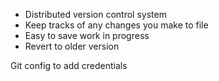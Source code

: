 - Distributed version control system
- Keep tracks of any changes you make to file
- Easy to save work in progress
- Revert to older version 

Git config to add credentials